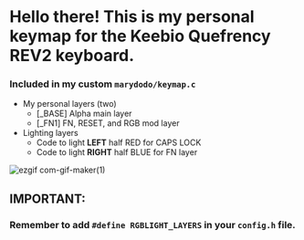 # Hello there! This is my personal keymap for the Keebio Quefrency REV2 keyboard. 

### Included in my custom `marydodo/keymap.c`
  * My personal layers (two)
    * [_BASE] Alpha main layer
    * [_FN1] FN, RESET, and RGB mod layer
  * Lighting layers
    * Code to light **LEFT** half RED for CAPS LOCK
    * Code to light **RIGHT** half BLUE for FN layer


![ezgif com-gif-maker(1)](https://user-images.githubusercontent.com/56741532/174403634-0696db68-1eae-411f-a27b-e227b8cc37d1.gif)


## IMPORTANT:

### Remember to add `#define RGBLIGHT_LAYERS` in your `config.h` file.
